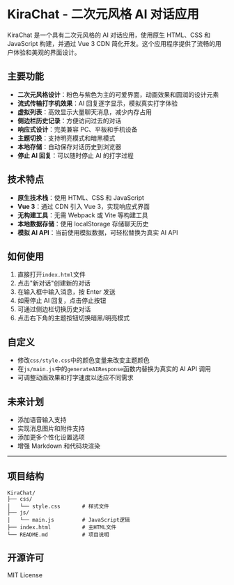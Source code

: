 # KiraChat - 二次元风格 AI 对话应用

KiraChat 是一个具有二次元风格的 AI 对话应用，使用原生 HTML、CSS 和 JavaScript 构建，并通过 Vue 3 CDN 简化开发。这个应用程序提供了流畅的用户体验和美观的界面设计。

## 主要功能

- **二次元风格设计**：粉色与紫色为主的可爱界面，动画效果和圆润的设计元素
- **流式传输打字机效果**：AI 回复逐字显示，模拟真实打字体验
- **虚拟列表**：高效显示大量聊天消息，减少内存占用
- **侧边栏历史记录**：方便访问过去的对话
- **响应式设计**：完美兼容 PC、平板和手机设备
- **主题切换**：支持明亮模式和暗黑模式
- **本地存储**：自动保存对话历史到浏览器
- **停止 AI 回复**：可以随时停止 AI 的打字过程

## 技术特点

- **原生技术栈**：使用 HTML、CSS 和 JavaScript
- **Vue 3**：通过 CDN 引入 Vue 3，实现响应式界面
- **无构建工具**：无需 Webpack 或 Vite 等构建工具
- **本地数据存储**：使用 localStorage 存储聊天历史
- **模拟 AI API**：当前使用模拟数据，可轻松替换为真实 AI API

## 如何使用

1. 直接打开`index.html`文件
2. 点击"新对话"创建新的对话
3. 在输入框中输入消息，按 Enter 发送
4. 如需停止 AI 回复，点击停止按钮
5. 可通过侧边栏切换历史对话
6. 点击右下角的主题按钮切换暗黑/明亮模式

## 自定义

- 修改`css/style.css`中的颜色变量来改变主题颜色
- 在`js/main.js`中的`generateAIResponse`函数内替换为真实的 AI API 调用
- 可调整动画效果和打字速度以适应不同需求

## 未来计划

- 添加语音输入支持
- 实现消息图片和附件支持
- 添加更多个性化设置选项
- 增强 Markdown 和代码块渲染

---

## 项目结构

```
KiraChat/
├── css/
│   └── style.css       # 样式文件
├── js/
│   └── main.js         # JavaScript逻辑
├── index.html          # 主HTML文件
└── README.md           # 项目说明
```

## 开源许可

MIT License
